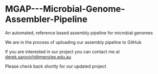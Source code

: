 # MGAP---Microbial-Genome-Assembler-Pipeline

An automated, reference based assembly pipeline for microbial genomes

We are in the process of uploading our assembly pipeline to GitHub

If you are interested in our project you can contact me at derek.sarovich@menzies.edu.au

Please check back shortly for our updated project
